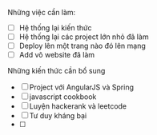 Những việc cần làm:
- [ ] Hệ thống lại kiến thức
- [ ] Hệ thống lại các project lớn nhỏ đã làm
- [ ] Deploy lên một trang nào đó lên mạng
- [ ] Add vô website đã làm

Những kiến thức cần bổ sung
- [ ] Project với AngularJS và Spring
- [ ] javascript cookbook
- [ ] Luyện hackerank và leetcode
- [ ] Tư duy kháng bại
- [ ] 